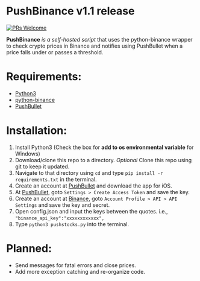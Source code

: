 # PushBinance v1.1 release

[![PRs Welcome](https://img.shields.io/badge/PRs-welcome-brightgreen.svg?style=flat-square)](http://makeapullrequest.com)

**PushBinance** *is a self-hosted script* that uses the python-binance wrapper to check crypto prices in Binance and notifies using PushBullet when a price falls under or passes a threshold.

# Requirements:
* [Python3](https://www.python.org)
* [python-binance](https://github.com/sammchardy/python-binance)
* [PushBullet](https://www.pushbullet.com)

# Installation:
1) Install Python3 (Check the box for **add to os environmental variable** for Windows)
2) Download/clone this repo to a directory. *Optional* Clone this repo using git to keep it updated.
3) Navigate to that directory using `cd` and type `pip install -r requirements.txt` in the terminal.
4) Create an account at [PushBullet](https://www.pushbullet.com) and download the app for iOS.
5) At [PushBullet](https://www.pushbullet.com), goto `Settings > Create Access Token` and save the key.
6) Create an account at [Binance](https://www.binance.com), goto `Account Profile > API > API Settings` and save the key and secret.
7) Open config.json and input the keys between the quotes. i.e., `"binance_api_key":"xxxxxxxxxxxx",`
8) Type `python3 pushstocks.py` into the terminal.

# Planned:
* Send messages for fatal errors and close prices.
* Add more exception catching and re-organize code.
